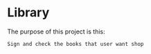 # Library

The purpose of this project is this:

````
Sign and check the books that user want shop
````

